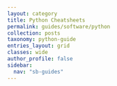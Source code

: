 ```yaml
---
layout: category
title: Python Cheatsheets
permalink: guides/software/python
collection: posts
taxonomy: python-guide
entries_layout: grid
classes: wide
author_profile: false
sidebar:
  nav: "sb-guides"
---
```


